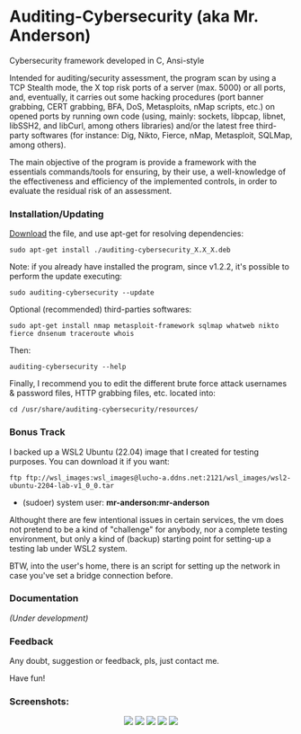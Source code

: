 # Auditing-Cybersecurity (aka Mr. Anderson)
Cybersecurity framework developed in C, Ansi-style

Intended for auditing/security assessment, the program scan by using a TCP Stealth mode, the X top risk ports of a server (max. 5000) or all ports, and, eventually, it carries out some hacking procedures (port banner grabbing, CERT grabbing, BFA, DoS, Metasploits, nMap scripts, etc.) on opened ports by running own code (using, mainly: sockets, libpcap, libnet, libSSH2, and libCurl, among others libraries) and/or the latest free third-party softwares (for instance: Dig, Nikto, Fierce, nMap, Metasploit, SQLMap, among others). 

The main objective of the program is provide a framework with the essentials commands/tools for ensuring, by their use, a well-knowledge of the effectiveness and efficiency of the implemented controls, in order to evaluate the residual risk of an assessment.

<!-- ### BTW
For those folks who ask me if I will release the source code: yes, I will. Two reasons stop me right now: in first place, I'm not fully comfortable with the code. I've been re-organizing it, I have a lot of ideas, etc.. In second place (first?), I've been looking for a job since 2 years ago, I've had more than 40 interviews, and I didn't getting hire!, so, I’m not sure why I should give my work to the society for free if this shameless society is incapable to give a job to me! hhahah... anyway, as I said: take me patience, I will ;)
-->
### Installation/Updating
[Download](https://github.com/Lucho-A/Auditing-Cybersecurity/releases/latest) the file, and use apt-get for resolving dependencies:
```
sudo apt-get install ./auditing-cybersecurity_X.X_X.deb
```
Note: if you already have installed the program, since v1.2.2, it's possible to perform the update executing:
```
sudo auditing-cybersecurity --update
```
Optional (recommended) third-parties softwares:
```
sudo apt-get install nmap metasploit-framework sqlmap whatweb nikto fierce dnsenum traceroute whois
```
Then:
```
auditing-cybersecurity --help
```
Finally, I recommend you to edit the different brute force attack usernames & password files, HTTP grabbing files, etc. located into:
```
cd /usr/share/auditing-cybersecurity/resources/
```
### Bonus Track
I backed up a WSL2 Ubuntu (22.04) image that I created for testing purposes. You can download it if you want:
```
ftp ftp://wsl_images:wsl_images@lucho-a.ddns.net:2121/wsl_images/wsl2-ubuntu-2204-lab-v1_0_0.tar
```
- (sudoer) system user: **mr-anderson:mr-anderson**

Althought there are few intentional issues in certain services, the vm does not pretend to be a kind of "challenge" for anybody, nor a complete testing environment, but only a kind of (backup) starting point for setting-up a testing lab under WSL2 system.

BTW, into the user's home, there is an script for setting up the network in case you've set a bridge connection before.
<!-- ### Documentation about activity descriptions -->
<!-- You can find a brief description [here](https://github.com/Lucho-A/Auditing-Cybersecurity/blob/master/Auditing-Cybersecurity-README_v1.0.3.txt). -->
### Documentation
_(Under development)_
### Feedback
Any doubt, suggestion or feedback, pls, just contact me.

Have fun!

### Screenshots:
<p align="center">

<image src=https://github.com/Lucho-A/Auditing-Cybersecurity/assets/40904281/62795c6c-1ab7-41ec-baca-be495bd24a24>

<image src=https://github.com/Lucho-A/Auditing-Cybersecurity/assets/40904281/644cb4ad-b530-44e0-8658-59483f011998>

<image src=https://github.com/Lucho-A/Auditing-Cybersecurity/assets/40904281/bacc3733-40bd-4d26-a2b9-11ad5baa8023>

<image src=https://github.com/Lucho-A/Auditing-Cybersecurity/assets/40904281/e80a17dc-b0de-419f-a14f-18c27e2b9733>

<image src=https://github.com/Lucho-A/Auditing-Cybersecurity/assets/40904281/37708aa9-d48c-43ad-82c8-e5fcbbfd5443>

</p>



<!--

<image src=https://user-images.githubusercontent.com/40904281/203682762-fd4e5a9a-1198-4787-9aee-a1b146a91cb6.png>
<image src=https://user-images.githubusercontent.com/40904281/203682947-e159e999-e5ab-4842-b6b6-58c6e8324373.png>
<image src=https://user-images.githubusercontent.com/40904281/203682987-3244b6a2-5f34-4c6e-b314-23e108430a79.png>


Examples (a bit out-of-dated):

<p align="center">
<video src="https://user-images.githubusercontent.com/40904281/177245945-6bf3ead6-f04d-44d4-8b78-b8dad5701785.mp4" autoplay loop muted> </video>
</p>

<p align="center">
<video src="https://user-images.githubusercontent.com/40904281/177363811-5113a632-c9cb-4620-9fdb-95c08645c802.mp4" autoplay loop muted> </video>
</p>
-->
